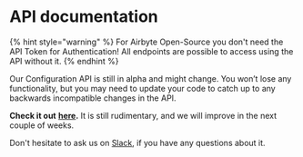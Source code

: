 # API documentation

{% hint style="warning" %}
For Airbyte Open-Source you don't need the API Token for Authentication!
All endpoints are possible to access using the API without it.
{% endhint %}

Our Configuration API is still in alpha and might change. You won’t lose any functionality, but you may need to update your code to catch up to any backwards incompatible changes in the API.

**Check it out** [**here**](https://airbyte-public-api-docs.s3.us-east-2.amazonaws.com/rapidoc-api-docs.html)**.** It is still rudimentary, and we will improve in the next couple of weeks.

Don't hesitate to ask us on [Slack](https://slack.airbyte.io), if you have any questions about it.

